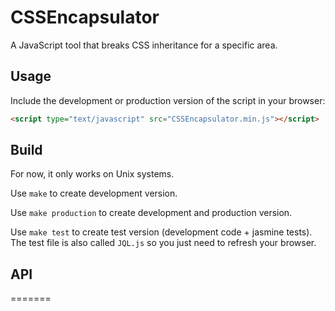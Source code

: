 # CSSEncapsulator

A JavaScript tool that breaks CSS inheritance for a specific area.

## Usage

Include the development or production version of the script in your browser:

```html
<script type="text/javascript" src="CSSEncapsulator.min.js"></script>
```

## Build

For now, it only works on Unix systems.

Use `make` to create development version.

Use `make production` to create development and production version.

Use `make test` to create test version (development code + jasmine tests). The test file is also called `JQL.js` so you just need to refresh your browser.


## API
=======
